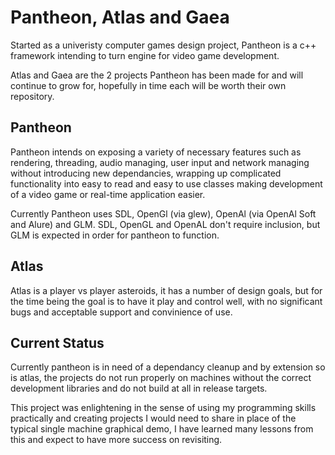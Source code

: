 # Pantheon, Atlas and Gaea
Started as a univeristy computer games design project, Pantheon is a c++ framework intending to turn engine for video game development.

Atlas and Gaea are the 2 projects Pantheon has been made for and will continue to grow for, hopefully in time each will be worth their own repository.

## Pantheon
Pantheon intends on exposing a variety of necessary features such as rendering, threading, audio managing, user input and network managing without introducing new dependancies, wrapping up complicated functionality into easy to read and easy to use classes making development of a video game or real-time application easier. 

Currently Pantheon uses SDL, OpenGl (via glew), OpenAl (via OpenAl Soft and Alure) and GLM. SDL, OpenGL and OpenAL don't require inclusion, but GLM is expected in order for pantheon to function.

## Atlas
Atlas is a player vs player asteroids, it has a number of design goals, but for the time being the goal is to have it play and control well, with no significant bugs and acceptable support and convinience of use.

## Current Status
Currently pantheon is in need of a dependancy cleanup and by extension so is atlas, the projects do not run properly on machines without the correct development libraries and do not build at all in release targets.

This project was enlightening in the sense of using my programming skills practically and creating projects I would need to share in place of the typical single machine graphical demo, I have learned many lessons from this and expect to have more success on revisiting.
